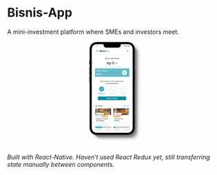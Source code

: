 # Bisnis-App
A mini-investment platform where SMEs and investors meet.

<p align="center"><img src="https://raw.githubusercontent.com/Aziz8860/Bisnis-App/main/screenshot2.png?token=GHSAT0AAAAAABUSACKILPLGQ67HSYX3B2VKYWFYS3A" width="25%"></p>

<h6>Built with React-Native. Haven't used React Redux yet, still transferring state manually between components.
